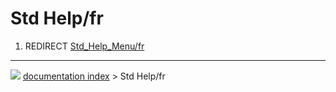 # Std Help/fr
1.  REDIRECT [Std_Help_Menu/fr](Std_Help_Menu/fr.md)



---
![](images/Button_right.svg) [documentation index](../README.md) > Std Help/fr
